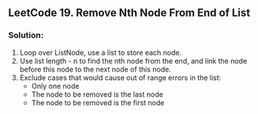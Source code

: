 ## LeetCode 19. Remove Nth Node From End of List

### Solution:

1. Loop over ListNode, use a list to store each node.
2. Use list length - n to find the nth node from the end, and link the node before this node to the next node of this node.
3. Exclude cases that would cause out of range errors in the list:
    - Only one node
    - The node to be removed is the last node
    - The node to be removed is the first node